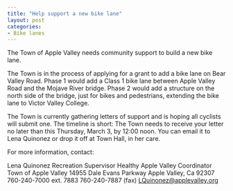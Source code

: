```yaml
---
title: "Help support a new bike lane"
layout: post
categories:
- Bike lanes
---
```


The Town of Apple Valley needs community support to build a new bike lane.

The Town is in the process of applying for a grant to add a bike lane on Bear Valley Road. Phase 1 would add a Class 1 bike lane between Apple Valley Road and the Mojave River bridge. Phase 2 would add a structure on the north side of the bridge, just for bikes and pedestrians, extending the bike lane to Victor Valley College.

The Town is currently gathering letters of support and is hoping all cyclists will submit one. The timeline is short: The Town needs to receive your letter no later than this Thursday, March 3, by 12:00 noon. You can email it to Lena Quinonez or drop it off at Town Hall, in her care.

For more information, contact:

Lena Quinonez
Recreation Supervisor
Healthy Apple Valley Coordinator
Town of Apple Valley
14955 Dale Evans Parkway
Apple Valley, Ca 92307
760-240-7000 ext. 7883
760-240-7887 (fax)
LQuinonez@applevalley.org